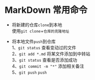 # MarkDown 常用命令
- 将新建的仓库`clone`到本地  
使用`git clone`+`仓库的克隆地址`  

- 将本地文件`push`到仓库  
1、`git status`        查看变动过的文件  
2、`git add *.md`      将某文件添加到中转站  
3、`git status`        查看是否添加成功  
4、`git commit -m "*"` 添加相关备注  
5、`git push`          `push`  
